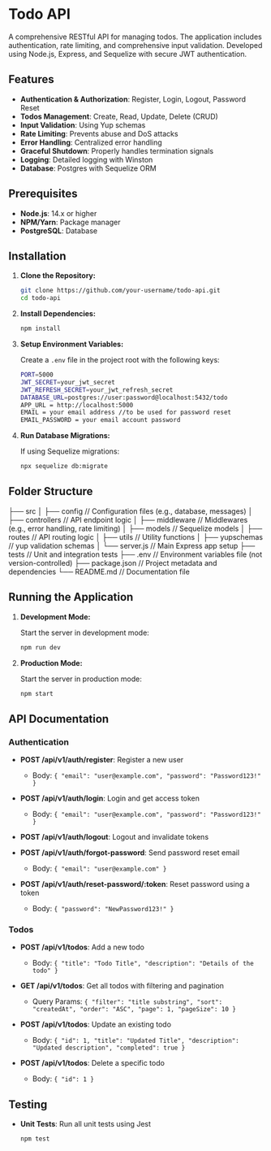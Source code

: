 # Todo API

A comprehensive RESTful API for managing todos. The application includes authentication, rate limiting, and comprehensive input validation. Developed using Node.js, Express, and Sequelize with secure JWT authentication.

## Features

- **Authentication & Authorization**: Register, Login, Logout, Password Reset
- **Todos Management**: Create, Read, Update, Delete (CRUD)
- **Input Validation**: Using Yup schemas
- **Rate Limiting**: Prevents abuse and DoS attacks
- **Error Handling**: Centralized error handling
- **Graceful Shutdown**: Properly handles termination signals
- **Logging**: Detailed logging with Winston
- **Database**: Postgres with Sequelize ORM

## Prerequisites

- **Node.js**: 14.x or higher
- **NPM/Yarn**: Package manager
- **PostgreSQL**: Database

## Installation

1. **Clone the Repository:**

   ```bash
   git clone https://github.com/your-username/todo-api.git
   cd todo-api
   ```

2. **Install Dependencies:**

   ```bash
   npm install
   ```

3. **Setup Environment Variables:**

   Create a `.env` file in the project root with the following keys:

   ```bash
   PORT=5000
   JWT_SECRET=your_jwt_secret
   JWT_REFRESH_SECRET=your_jwt_refresh_secret
   DATABASE_URL=postgres://user:password@localhost:5432/todo
   APP_URL = http://localhost:5000
   EMAIL = your email address //to be used for password reset
   EMAIL_PASSWORD = your email account password
   ```

4. **Run Database Migrations:**

   If using Sequelize migrations:

   ```bash
   npx sequelize db:migrate
   ```

## Folder Structure

├── src
│ ├── config // Configuration files (e.g., database, messages)
│ ├── controllers // API endpoint logic
│ ├── middleware // Middlewares (e.g., error handling, rate limiting)
│ ├── models // Sequelize models
│ ├── routes // API routing logic
│ ├── utils // Utility functions
│ ├── yupschemas // yup validation schemas
│ └── server.js // Main Express app setup
├── tests // Unit and integration tests
├── .env // Environment variables file (not version-controlled)
├── package.json // Project metadata and dependencies
└── README.md // Documentation file

## Running the Application

1. **Development Mode:**

   Start the server in development mode:

   ```bash
   npm run dev
   ```

2. **Production Mode:**

   Start the server in production mode:

   ```bash
   npm start
   ```

## API Documentation

### Authentication

- **POST /api/v1/auth/register**: Register a new user

  - Body: `{ "email": "user@example.com", "password": "Password123!" }`

- **POST /api/v1/auth/login**: Login and get access token

  - Body: `{ "email": "user@example.com", "password": "Password123!" }`

- **POST /api/v1/auth/logout**: Logout and invalidate tokens

- **POST /api/v1/auth/forgot-password**: Send password reset email

  - Body: `{ "email": "user@example.com" }`

- **POST /api/v1/auth/reset-password/:token**: Reset password using a token
  - Body: `{ "password": "NewPassword123!" }`

### Todos

- **POST /api/v1/todos**: Add a new todo

  - Body: `{ "title": "Todo Title", "description": "Details of the todo" }`

- **GET /api/v1/todos**: Get all todos with filtering and pagination

  - Query Params: `{ "filter": "title substring", "sort": "createdAt", "order": "ASC", "page": 1, "pageSize": 10 }`

- **POST /api/v1/todos**: Update an existing todo

  - Body: `{ "id": 1, "title": "Updated Title", "description": "Updated description", "completed": true }`

- **POST /api/v1/todos**: Delete a specific todo
  - Body: `{ "id": 1 }`

## Testing

- **Unit Tests**: Run all unit tests using Jest
  ```bash
  npm test
  ```
